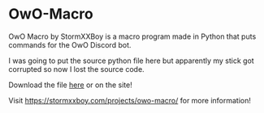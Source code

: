 # OwO-Macro
OwO Macro by StormXXBoy is a macro program made in Python that puts commands for the OwO Discord bot.

I was going to put the source python file here but apparently my stick got corrupted so now I lost the source code.



Download the file [here](owo_macro.exe) or on the site!

Visit https://stormxxboy.com/projects/owo-macro/ for more information!
